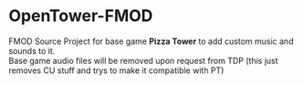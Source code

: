 # OpenTower-FMOD
FMOD Source Project for base game **Pizza Tower** to add custom music and sounds to it.<br>
Base game audio files will be removed upon request from TDP
(this just removes CU stuff and trys to make it compatible with PT)
